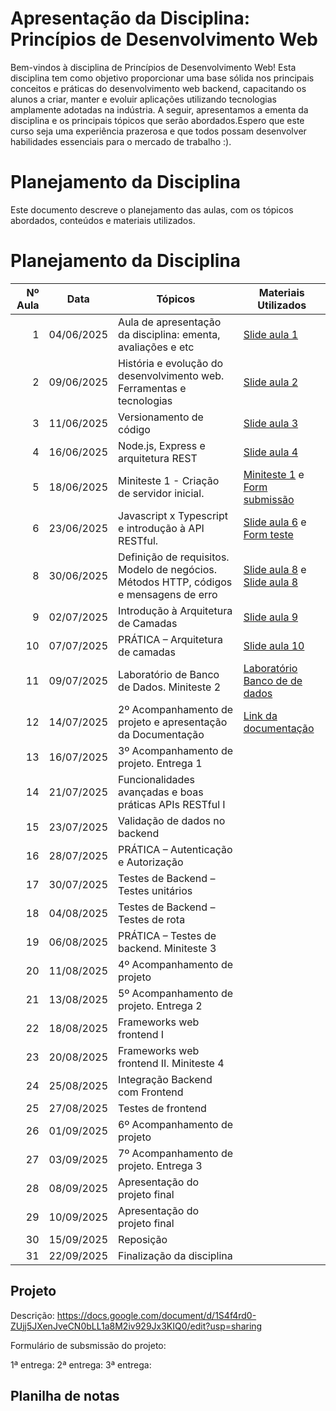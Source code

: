 # Apresentação da Disciplina: Princípios de Desenvolvimento Web

Bem-vindos à disciplina de Princípios de Desenvolvimento Web! Esta disciplina tem como objetivo proporcionar uma base sólida nos principais conceitos e práticas do desenvolvimento web backend, capacitando os alunos a criar, manter e evoluir aplicações utilizando tecnologias amplamente adotadas na indústria. A seguir, apresentamos a ementa da disciplina e os principais tópicos que serão abordados.Espero que este curso seja uma experiência prazerosa e que todos possam desenvolver habilidades essenciais para o mercado de trabalho :).

# Planejamento da Disciplina

Este documento descreve o planejamento das aulas, com os tópicos abordados, conteúdos e materiais utilizados.

# Planejamento da Disciplina


| Nº Aula | Data       | Tópicos                                                                 | Materiais Utilizados |
|--------:|------------|-------------------------------------------------------------------------|-----------------------|
| 1       | 04/06/2025 | Aula de apresentação da disciplina: ementa, avaliações e etc            | [Slide aula 1](aulas/aula1.pdf)|
| 2       | 09/06/2025 | História e evolução do desenvolvimento web. Ferramentas e tecnologias   | [Slide aula 2](aulas/aula2.pdf)|
| 3       | 11/06/2025 | Versionamento de código                                                 | [Slide aula 3](aulas/aula3.pdf)|
| 4       | 16/06/2025 | Node.js, Express e arquitetura REST                                     | [Slide aula 4](aulas/aula4.pdf)|
| 5       | 18/06/2025 | Miniteste 1 - Criação de servidor inicial.                              | [Miniteste 1](aulas/miniteste1.pdf) e [Form submissão](https://forms.gle/ZbQkbbHstqUUZyrR7)|
| 6       | 23/06/2025 | Javascript x Typescript e introdução à API RESTful.                     | [Slide aula 6](aulas/aula6.pdf) e [Form teste](https://forms.gle/6i9LZKYBcyiEobJP8)                      |
| 8       | 30/06/2025 | Definição de requisitos. Modelo de negócios. Métodos HTTP, códigos e mensagens de erro | [Slide aula 8](aulas/aula8.pdf) e [Slide aula 8](aulas/aula81.pdf)             |
| 9       | 02/07/2025 | Introdução à Arquitetura de Camadas                                     |[Slide aula 9](aulas/aula9.pdf)|
| 10      | 07/07/2025 | PRÁTICA – Arquitetura de camadas                                        |[Slide aula 10](aulas/aula10.pdf)|
| 11      | 09/07/2025 | Laboratório de Banco de Dados. Miniteste 2                              |[Laboratório Banco de de dados](https://encurtador.com.br/BNO45)|
| 12      | 14/07/2025 | 2º Acompanhamento de projeto e apresentação da Documentação             |[Link da documentação](https://docs.google.com/document/d/1MWgy05bVqY-XpS94MN9547IHQQD2CYNVh6NZ-eTQZa4/edit?usp=sharing)|
| 13      | 16/07/2025 | 3º Acompanhamento de projeto. Entrega 1                                 |                       |
| 14      | 21/07/2025 | Funcionalidades avançadas e boas práticas APIs RESTful I                |                       |
| 15      | 23/07/2025 | Validação de dados no backend                                            |                       |
| 16      | 28/07/2025 | PRÁTICA – Autenticação e Autorização                                    |                       |
| 17      | 30/07/2025 | Testes de Backend – Testes unitários                                    |                       |
| 18      | 04/08/2025 | Testes de Backend – Testes de rota                                      |                       |
| 19      | 06/08/2025 | PRÁTICA – Testes de backend. Miniteste 3                                |                       |
| 20      | 11/08/2025 | 4º Acompanhamento de projeto                                             |                       |
| 21      | 13/08/2025 | 5º Acompanhamento de projeto. Entrega 2                                 |                       |
| 22      | 18/08/2025 | Frameworks web frontend I                                               |                       |
| 23      | 20/08/2025 | Frameworks web frontend II. Miniteste 4                                 |                       |
| 24      | 25/08/2025 | Integração Backend com Frontend                                         |                       |
| 25      | 27/08/2025 | Testes de frontend                                                       |                       |
| 26      | 01/09/2025 | 6º Acompanhamento de projeto                                             |                       |
| 27      | 03/09/2025 | 7º Acompanhamento de projeto. Entrega 3                                 |                       |
| 28      | 08/09/2025 | Apresentação do projeto final                                           |                       |
| 29      | 10/09/2025 | Apresentação do projeto final                                           |                       |
| 30      | 15/09/2025 | Reposição                                                               |                       |
| 31      | 22/09/2025 | Finalização da disciplina                                               |                        |


## Projeto

Descrição: https://docs.google.com/document/d/1S4f4rd0-ZUjj5JXenJveCN0bLL1a8M2iv929Jx3KIQ0/edit?usp=sharing

Formulário de subsmissão do projeto: 

1ª entrega: 
2ª entrega:
3ª entrega:

## Planilha de notas
